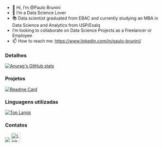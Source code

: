 - 👋 Hi, I’m @Paulo Brunini
- 💞️ I’m a Data Science Lover
- 📚 Data scientist graduated from EBAC and currently studying an MBA in Data Science and Analytics from USP/Esalq
-  I’m looking to collaborate on Data Science Projects as a Freelancer or Employee
- 📫 How to reach me: https://www.linkedin.com/in/paulo-brunini/

### Detalhes
[![Anurag's GitHub stats](https://github-readme-stats.vercel.app/api?username=paulobrunini&show_icons=true&theme=dark)](https://github.com/anuraghazra/github-readme-stats)

### Projetos

[![Readme Card](https://github-readme-stats.vercel.app/api/pin/?username=paulobrunini&repo=Previsao-de-Criptomoedas&theme=dark)](https://github.com/anuraghazra/github-readme-stats)

### Linguagens utilizadas

[![Top Langs](https://github-readme-stats.vercel.app/api/top-langs/?username=paulobrunini&layout=compact)](https://github.com/anuraghazra/github-readme-stats)


### Contatos

<a href = "mailto:paulobrunini@gmail.com"><img src="https://img.shields.io/badge/Gmail-D14836?style=for-the-badge&logo=gmail&logoColor=white" target="_blank"></a>
[<img src='https://img.shields.io/badge/LinkedIn-0077B5?style=for-the-badge&logo=linkedin&logoColor=white' alt='Linkedin' height='30'>](https://www.linkedin.com/in/paulo-brunini/)


<!--
**paulobrunini/paulobrunini** is a ✨ _special_ ✨ repository because its `README.md` (this file) appears on your GitHub profile.
-->
